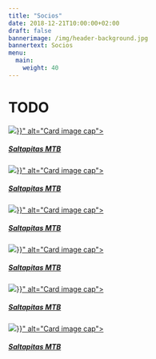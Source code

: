 ```yaml
---
title: "Socios"
date: 2018-12-21T10:00:00+02:00
draft: false
bannerimage: /img/header-background.jpg
bannertext: Socios
menu:
  main:
    weight: 40
---
```


# TODO

<div class="card-deck">
    <a href="#" class="card mb-3 box-shadow" style="min-width: 196px;">
      <img class="card-img-top img-fluid" src="{{< imgurl "/img/logo/saltapitas.png" >}}" alt="Card image cap">
      <div class="card-body">
        <h5 class="card-title">Saltapitas MTB</h5>
      </div>
    </a>
    <a href="#" class="card mb-3" style="min-width: 196px;">
      <img class="card-img-top img-fluid" src="{{< imgurl "/img/logo/costa-bike.png" >}}" alt="Card image cap">
      <div class="card-body">
        <h5 class="card-title">Saltapitas MTB</h5>
      </div>
    </a>
    <a href="#" class="card mb-3" style="min-width: 196px;">
      <img class="card-img-top img-fluid" src="{{< imgurl "/img/logo/koi.png" >}}" alt="Card image cap">
      <div class="card-body">
        <h5 class="card-title">Saltapitas MTB</h5>
      </div>
    </a>
    <a href="#" class="card mb-3" style="min-width: 196px;">
      <img class="card-img-top img-fluid" src="{{< imgurl "/img/logo/piscinas-miguel.png" >}}" alt="Card image cap">
      <div class="card-body">
        <h5 class="card-title">Saltapitas MTB</h5>
      </div>
    </a>
    <a href="#" class="card mb-3" style="min-width: 196px;">
      <img class="card-img-top img-fluid" src="{{< imgurl "/img/logo/aguila-bike.png" >}}" alt="Card image cap">
      <div class="card-body">
        <h5 class="card-title">Saltapitas MTB</h5>
      </div>
    </a>
    <a href="#" class="card mb-3" style="min-width: 196px;">
      <img class="card-img-top img-fluid" src="{{< imgurl "/img/logo/andinas-adventures.png" >}}" alt="Card image cap">
      <div class="card-body">
        <h5 class="card-title">Saltapitas MTB</h5>
      </div>
    </a>
</div>
